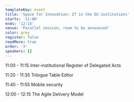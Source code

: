 ```yaml
---
templateKey: event
title: 'Space for Innovation: IT in the EU institutions'
starts: '11:00'
ends: '12:15'
venue: 'Parallel session, room to be announced'
color: grey
register: false
readMore: true
order: '3'
speakers: []
---
```

11:00 - 11:15 Inter-institutional Register of Delegated Acts

11:20 - 11:35 Trilogue Table Editor

11:40 - 11:55 Mobile security 

12:00 - 12:15 The Agile Delivery Model
